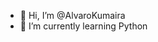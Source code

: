 - 👋 Hi, I’m @AlvaroKumaira
- 🌱 I’m currently learning Python

<!---
AlvaroKumaira/AlvaroKumaira is a ✨ special ✨ repository because its `README.md` (this file) appears on your GitHub profile.
You can click the Preview link to take a look at your changes.
--->
